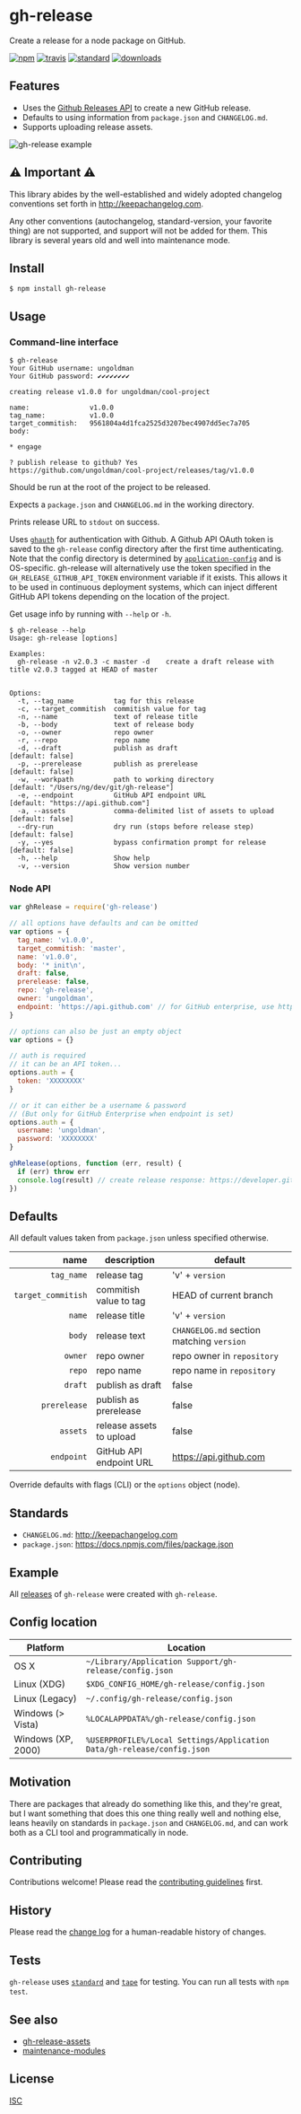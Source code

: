 # gh-release

Create a release for a node package on GitHub.

[![npm][1]][2]
[![travis][3]][4]
[![standard][5]][6]
[![downloads][7]][2]

[1]: https://img.shields.io/npm/v/gh-release.svg?style=flat-square
[2]: https://www.npmjs.com/package/gh-release
[3]: https://img.shields.io/travis/ungoldman/gh-release/master.svg?style=flat-square
[4]: https://travis-ci.org/ungoldman/gh-release
[5]: https://img.shields.io/badge/code%20style-standard-brightgreen.svg?style=flat-square
[6]: http://standardjs.com/
[7]: https://img.shields.io/npm/dm/gh-release.svg?style=flat-square

## Features

- Uses the [Github Releases API](https://developer.github.com/v3/repos/releases/) to create a new GitHub release.
- Defaults to using information from `package.json` and `CHANGELOG.md`.
- Supports uploading release assets.

![gh-release example](demo.gif)

## ⚠️ Important ⚠️

This library abides by the well-established and widely adopted changelog conventions set forth in http://keepachangelog.com.

Any other conventions (autochangelog, standard-version, your favorite thing) are not supported, and support will not be added for them. This library is several years old and well into maintenance mode.

## Install

```
$ npm install gh-release
```

## Usage

### Command-line interface

```console
$ gh-release
Your GitHub username: ungoldman
Your GitHub password: ✔✔✔✔✔✔✔✔

creating release v1.0.0 for ungoldman/cool-project

name:               v1.0.0
tag_name:           v1.0.0
target_commitish:   9561804a4d1fca2525d3207bec4907dd5ec7a705
body:

* engage

? publish release to github? Yes
https://github.com/ungoldman/cool-project/releases/tag/v1.0.0
```

Should be run at the root of the project to be released.

Expects a `package.json` and `CHANGELOG.md` in the working directory.

Prints release URL to `stdout` on success.

Uses [`ghauth`](https://github.com/rvagg/ghauth) for authentication with Github. A Github API OAuth token is saved to the `gh-release` config directory after the first time authenticating. Note that the config directory is determined by [`application-config`](https://github.com/LinusU/node-application-config) and is OS-specific. gh-release will alternatively use the token specified in the `GH_RELEASE_GITHUB_API_TOKEN` environment variable if it exists. This allows it to be used in continuous deployment systems, which can inject different GitHub API tokens depending on the location of the project.

Get usage info by running with `--help` or `-h`.

```console
$ gh-release --help
Usage: gh-release [options]

Examples:
  gh-release -n v2.0.3 -c master -d    create a draft release with title v2.0.3 tagged at HEAD of master


Options:
  -t, --tag_name          tag for this release
  -c, --target_commitish  commitish value for tag
  -n, --name              text of release title
  -b, --body              text of release body
  -o, --owner             repo owner
  -r, --repo              repo name
  -d, --draft             publish as draft                          [default: false]
  -p, --prerelease        publish as prerelease                     [default: false]
  -w, --workpath          path to working directory                 [default: "/Users/ng/dev/git/gh-release"]
  -e, --endpoint          GitHub API endpoint URL                   [default: "https://api.github.com"]
  -a, --assets            comma-delimited list of assets to upload  [default: false]
  --dry-run               dry run (stops before release step)       [default: false]
  -y, --yes               bypass confirmation prompt for release    [default: false]
  -h, --help              Show help
  -v, --version           Show version number
```

### Node API

```js
var ghRelease = require('gh-release')

// all options have defaults and can be omitted
var options = {
  tag_name: 'v1.0.0',
  target_commitish: 'master',
  name: 'v1.0.0',
  body: '* init\n',
  draft: false,
  prerelease: false,
  repo: 'gh-release',
  owner: 'ungoldman',
  endpoint: 'https://api.github.com' // for GitHub enterprise, use http(s)://hostname/api/v3
}

// options can also be just an empty object
var options = {}

// auth is required
// it can be an API token...
options.auth = {
  token: 'XXXXXXXX'
}

// or it can either be a username & password
// (But only for GitHub Enterprise when endpoint is set)
options.auth = {
  username: 'ungoldman',
  password: 'XXXXXXXX'
}

ghRelease(options, function (err, result) {
  if (err) throw err
  console.log(result) // create release response: https://developer.github.com/v3/repos/releases/#response-4
})
```

## Defaults

All default values taken from `package.json` unless specified otherwise.

| name | description | default |
| ---: | ----------- | ------- |
| `tag_name` | release tag | 'v' + `version` |
| `target_commitish` | commitish value to tag | HEAD of current branch |
| `name` | release title | 'v' + `version` |
| `body` | release text | `CHANGELOG.md` section matching `version` |
| `owner` | repo owner | repo owner in `repository` |
| `repo` | repo name | repo name in `repository` |
| `draft` | publish as draft | false |
| `prerelease` | publish as prerelease | false |
| `assets` | release assets to upload | false |
| `endpoint` | GitHub API endpoint URL | https://api.github.com |

Override defaults with flags (CLI) or the `options` object (node).

## Standards

* `CHANGELOG.md`: http://keepachangelog.com
* `package.json`: https://docs.npmjs.com/files/package.json

## Example

All [releases](https://github.com/ungoldman/gh-release/releases) of `gh-release` were created with `gh-release`.

## Config location

Platform | Location
--- | ---
OS X | `~/Library/Application Support/gh-release/config.json`
Linux (XDG) | `$XDG_CONFIG_HOME/gh-release/config.json`
Linux (Legacy) | `~/.config/gh-release/config.json`
Windows (> Vista) | `%LOCALAPPDATA%/gh-release/config.json`
Windows (XP, 2000) | `%USERPROFILE%/Local Settings/Application Data/gh-release/config.json`

## Motivation

There are packages that already do something like this, and they're great, but I want something that does this one thing really well and nothing else, leans heavily on standards in `package.json` and `CHANGELOG.md`, and can work both as a CLI tool and programmatically in node.

## Contributing

Contributions welcome! Please read the [contributing guidelines](CONTRIBUTING.md) first.

## History

Please read the [change log](CHANGELOG.md) for a human-readable history of changes.

## Tests

`gh-release` uses [`standard`][6] and [`tape`](https://github.com/substack/tape) for testing. You can run all tests with `npm test`.

## See also

- [gh-release-assets](https://github.com/ungoldman/gh-release-assets)
- [maintenance-modules](https://github.com/maxogden/maintenance-modules)

## License

[ISC](LICENSE.md)
